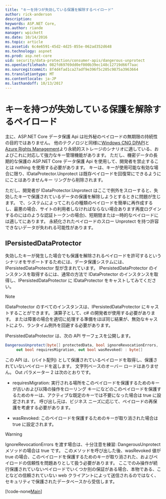 ```yaml
---
title: "キーを持つが失効している保護を解除するペイロード"
author: rick-anderson
description: 
keywords: ASP.NET Core,
ms.author: riande
manager: wpickett
ms.date: 10/14/2016
ms.topic: article
ms.assetid: 6c4e6591-45d2-4d25-855e-062ad352d648
ms.technology: aspnet
ms.prod: asp.net-core
uid: security/data-protection/consumer-apis/dangerous-unprotect
ms.openlocfilehash: 082fd69769dd0ef000b39ec148c12719d66f7aac
ms.sourcegitcommit: 8f4d4fad1ca27adf9e396f5c205c9875a3963664
ms.translationtype: MT
ms.contentlocale: ja-JP
ms.lasthandoff: 10/13/2017
---
```

# <a name="unprotecting-payloads-whose-keys-have-been-revoked"></a>キーを持つが失効している保護を解除するペイロード

<a name="data-protection-consumer-apis-dangerous-unprotect"></a>

主に、ASP.NET Core データ保護 Api は社外秘のペイロードの無期限の持続性の目的ではありません。 他のテクノロジと同様に[Windows CNG DPAPI](https://msdn.microsoft.com/library/windows/desktop/hh706794%28v=vs.85%29.aspx)と[Azure Rights Management](https://docs.microsoft.com/rights-management/)より永続的ストレージのシナリオに適している、およびこれに対応して強力なキー管理機能があります。 ただし、機密データの長期的な保護の ASP.NET Core データ保護 Api を使用して、開発者を禁止することは nothing を使用する必要があります。 キーは、キーが使用可能な有効な場合に限り、IDataProtector.Unprotect は既存ペイロードを回復常にできるようににことはありませんキー リングから削除されます。

ただし、開発者が IDataProtector.Unprotect はここで例外をスローすると、失効したキーで保護されているデータの保護を解除しようとするときに問題が生じます。 で、システムによってこれらの種類のペイロードを簡単に再作成するし、最悪の場合、サイトの利用者しなければならない場合あります再度ログインするのにはのような認証トークンの場合)、短期間または一時的なペイロードには適してにあります。 永続化されたペイロードのスロー Unprotect を持つ許容できないデータが失われる可能性があります。

## <a name="ipersisteddataprotector"></a>IPersistedDataProtector

失効したキーが発生した場合でも保護を解除されるペイロードを許可するというシナリオをサポートするためには、データ保護システムには、IPersistedDataProtector 型が含まれています。 IPersistedDataProtector のインスタンスを取得するには、通常の方法で IDataProtector のインスタンスを取得し、IPersistedDataProtector に IDataProtector をキャストしてみてください。

> [!NOTE]
> IDataProtector のすべてのインスタンスは、IPersistedDataProtector にキャストすることができます。 演算子として、c# の開発者が使用する必要があります。 または障害の場合を適切に処理する準備をほぼ同じ結果が、無効なキャストにより、ランタイム例外を回避する必要があります。

IPersistedDataProtector は、次の API サーフェスを公開します。

```csharp
DangerousUnprotect(byte[] protectedData, bool ignoreRevocationErrors,
     out bool requiresMigration, out bool wasRevoked) : byte[]
   ```

この API は、(バイト配列) として保護されているペイロードを取得し、保護されていないペイロードを返します。 文字列ベースのオーバー ロードはありません。 Out パラメーター 2 は次のとおりです。

* requiresMigration: 実行される場所をこのペイロードを保護するためのキーが古いおよび以降の操作をローリング キーになどのこのペイロードを保護するためのキーは、アクティブな既定のキーでは不要になった場合は true に設定されます。 呼び出し元は、ビジネス ニーズに応じて、ペイロードの再保護を考慮する必要があります。

* wasRevoked: このペイロードを保護するためのキーが取り消された場合は true に設定されます。

>[!WARNING]
> IgnoreRevocationErrors を渡す場合は、十分注意を練習: DangerousUnprotect メソッドの場合は true です。 このメソッドを呼び出した後、wasRevoked 値が true の場合、このペイロードを保護するためのキーが取り消された、およびペイロードの信頼性を問題ありとして扱う必要があります。 ここでのみ操作が続行保護されていないペイロードでいくつか別の保証がある場合、本物である、ことなどの信頼されていない web クライアントによって送信されるのではなく、セキュリティで保護されたデータベースから受信します。

[!code-none[Main](dangerous-unprotect/samples/dangerous-unprotect.cs)]
